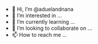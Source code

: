 - 👋 Hi, I’m @aduelandnana
- 👀 I’m interested in ...
- 🌱 I’m currently learning ...
- 💞️ I’m looking to collaborate on ...
- 📫 How to reach me ...

<!---
aduelandnana/aduelandnana is a ✨ special ✨ repository because its `README.md` (this file) appears on your GitHub profile.
You can click the Preview link to take a look at your changes.
--->
